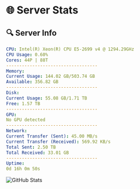 # 🌐 Server Stats
## 🔍 Server Info
```yaml
CPU: Intel(R) Xeon(R) CPU E5-2699 v4 @ 1294.29GHz
CPU Usage: 0.60%
Cores: 44P | 88T
-----------------------------------
Memory:
Current Usage: 144.02 GB/503.74 GB
Available: 356.82 GB
-----------------------------------
Disk:
Current Usage: 55.08 GB/1.71 TB
Free: 1.57 TB
-----------------------------------
GPU:
No GPU detected
-----------------------------------
Network:
Current Transfer (Sent): 45.00 MB/s
Current Transfer (Received): 569.92 KB/s
Total Sent: 2.50 TB
Total Received: 33.01 GB
-----------------------------------
Uptime:
0d 16h 0m 50s
```
![GitHub Stats](https://img.shields.io/badge/Updated-2025-03-08_13:23:39-blue)